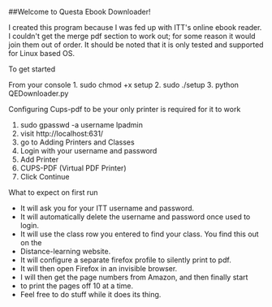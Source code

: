 ##Welcome to Questa Ebook Downloader!

I created this program because I was fed up with ITT's online ebook reader.
I couldn't get the merge pdf section to work out; for some reason it would join them out
of order. It should be noted that it is only tested and supported for Linux based OS.


To get started

From your console
    1. sudo chmod +x setup
    2. sudo ./setup
    3. python QEDownloader.py    

Configuring Cups-pdf to be your only printer is required for it to work
  1. sudo gpasswd -a username lpadmin
  2. visit http://localhost:631/
  3. go to Adding Printers and Classes
  4. Login with your username and password
  5. Add Printer
  6. CUPS-PDF (Virtual PDF Printer)
  7. Click Continue


What to expect on first run

- It will ask you for your ITT username and password. 
- It will automatically delete the username and password once used to login. 
- It will use the class row you entered to find your class. You find this out on the 
- Distance-learning website. 
- It will configure a separate firefox profile to silently print to pdf.
- It will then open Firefox in an invisible browser.
- I will then get the page numbers from Amazon, and then finally start
- to print the pages off 10 at a time. 
- Feel free to do stuff while it does its thing. 